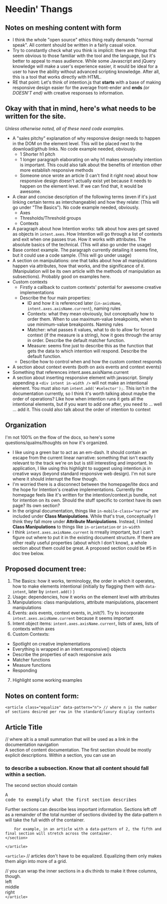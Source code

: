 # Needin' Thangs

## Notes on meshing content with form
- I think the whole "open source" ethics thing really demands "normal speak". All content should be written in a fairly casual voice.
- Try to constantly check what you think is implicit: there are things that seem obvious to those familiar with the tool and the language, but it's better to appeal to mass audience. While some Javascript and jQuery knowledge will make a user's experience easier, it would be ideal for a user to have the ability without advanced scripting knowledge. After all, this is a tool that works directly with HTML. 
- RE that point: Let's think of intention.js that **starts** with a base of making responsive design easier for the average front-ender and **ends** *(or DOESN'T end)* with creative responses to information.

## Okay with that in mind, here's what needs to be written for the site.
*Unless otherwise noted, all of these need code examples.*
- A "sales pitchy" explanation of why responsive design needs to happen in the DOM on the element level. This will be placed next to the download/github links. No code example needed, obviously.
	* 1 Shorter h1 pitch 
	* 1 longer paragraph elaborating on why h1 makes sense/why intention is important. This could also talk about the benefits of intention other more establish responsive methods
	* Someone once wrote an article (I can't find it right now) about how responsive design doesn't actually exist yet because it needs to happen on the element level. If we can find that, it would be awesome.
- A clear and concise description of the following terms (even if it's just linking certain terms as interchangeable) and how they relate: (This will go under "The Basics"). No code example needed, obviously.
	* Axes
	* Thresholds/Threshold groups
	* Contexts
- A paragraph about how Intention works: talk about how axes get saved as objects in `intent.axes`. How Intention will go through a list of contexts and exit when one passes true. How it works with attributes. The absolute basics of the technical. (This will also go under the usage)
- Base context example. The paragraph currently detailing it seems fine, but it could use a code sample. (This will go under usage)
- A section on manipulations: one that talks about how all manipulations happen via attributes, how that works, and the significance of it. (Manipulation will be its own article with the methods of manipulation as subsections). Probably good on examples here.
- Custom contexts
	- Firstly a callback to custom contexts' potential for awesome creative implementations
	- Describe the four main properties:
		- ID and how it is referenced later (`in-axisName`, `intent.axes.axisName.current`), naming rules
		- Contexts: what they mean obviously, but conceptually how to order them. When to use maximum-value breakpoints, when to use minimum-value breakpoints. Naming rules
		- Matcher: what passes it values, what to do to allow for forced context (if the measure is a string), how it goes through the array in order. Describe the default matcher function.
		- Measure: seems fine just to describe this as the function that gets the data to which intention will respond. Describe the default function.
	- Describe how to control when and how the custom context responds
- A section about context events (both on axis events and context events)
- Something that references intent.axes.axisName.current
- A section about inserting responsive element with javascript. Simply appending a `<div intent in-width />` will not make an intentional element. You must also run `intent.add('#selector');`. This isn't in the documentation currently, so I think it's worth talking about maybe the order of operations? Like how when intention runs it gets all the intentional elements, but if you want to add one after, you need to … well … add it. This could also talk about the order of intention to context

## Organization
I'm not 100% on the flow of the docs, so here's some questions/qualms/thoughts on how it's organized.
- I like using a green bar to act as an em-dash. It should contain an escape from the current linear narrative: something that isn't exactly relevant to the track we're on but is still interesting and important. In application, I like using this highlight to suggest using intention.js in creative ways (beyond standard responsive web design). I'm not sure where it should interrupt the flow though.
- I'm worried there is a disconnect between the homepage/lite docs  and the hope for Intention's creative implementations. Currently the homepage feels like it's written for the intention/context.js bundle, not for intention on its own. Should the stuff specific to context have its own page? Its own section?
- In the original documentation, things like `in-mobile-class="narrow"` are included under **Class Manipulations**. While that's true, conceptually I think they fall more under **Attribute Manipulations**. Instead, I limited **Class Manipulations** to things like `in-orientation` or `in-width`
- I think `intent.axes.axisName.current` is rrreally important, but I can't figure out where to put it in the existing document structure. If there are other really useful properties (about which I don't know), a whole section about them could be great. A proposed section could be #5 in doc tree below.

## Proposed document tree:
1. The Basics: how it works, terminology, the order in which it operates, how to make elements intentional (initially by flagging them with `data-intent`, later by `intent.add()` )
2. Usage: dependencies, how it works on the element level with attributes
3. Manipulations: class manipulations, attribute manipulations, placement manipulations
4. Events: axis events, context events, in_init(?). Try to incorporate `intext.axes.axisName.current` because it seems important
5. Intent object items: `intent.axes.axisName.current`, lists of axes, lists of contexts within axes
6. Custom Contexts:
* Spotlight on creative implementations
* Everything is wrapped in an intent.responsive() objects
* Describe the properties of each responsive axis
* Matcher functions
* Measure functions
* Responding
7. Highlight some working examples

## Notes on content form:

`<article class="equalize" data-pattern="n"> // where n is the number of sections desired per row in the standard/luxury display contexts`
	<h2 alt="Handle for article">Article Title</h2> // where alt is a small summation that will be used as a link in the documentation navigation
	<section>A section of content documentation. The first section should be mostly explicit descriptions. Within a section, you can use an <h3/> to describe a subsection. Know that all content should fall within a section.</section>
	<section>The second section should contain 
		<pre>A code to exemplify what the first section describes</pre>
	</section>
	<section>
		Further sections can describe less important information. Sections left off as a remainder of the total number of sections divided by the data-pattern n will take the full width of the container. 

		For example, in an article with a data-pattern of 2, the fifth and final section will stretch across the container.
	</section>
`</article>`

`<article>`
	// articles don't have to be equalized. Equalizing them only makes them align into more of a grid. 
	<div class="thirds">
		// you can wrap the inner sections in a div.thirds to make it three columns, though.
		<section>left</section>
		<section>middle</section>
		<section>right</section>
	</div>
`</article>`